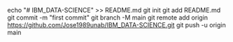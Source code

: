 echo "# IBM_DATA-SCIENCE" >> README.md
git init
git add README.md
git commit -m "first commit"
git branch -M main
git remote add origin https://github.com/Jose1989unab/IBM_DATA-SCIENCE.git
git push -u origin main
